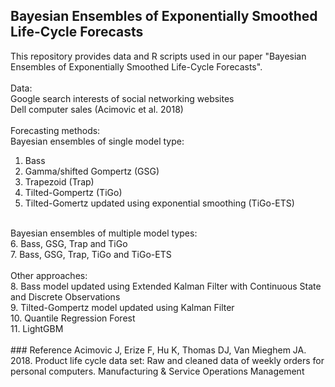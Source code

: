 ## Bayesian Ensembles of Exponentially Smoothed Life-Cycle Forecasts

This repository provides data and R scripts used in our paper "Bayesian Ensembles of Exponentially Smoothed Life-Cycle Forecasts". <br />
<br />
Data:<br />
Google search interests of social networking websites <br />
Dell computer sales (Acimovic et al. 2018)<br />
<br />
Forecasting methods:<br />
Bayesian ensembles of single model type: <br />
1.  Bass<br />
2.  Gamma/shifted Gompertz (GSG)<br />
3.  Trapezoid (Trap)<br />
4.  Tilted-Gompertz (TiGo)<br />
5.  Tilted-Gomertz updated using exponential smoothing (TiGo-ETS)<br />
<br />
Bayesian ensembles of multiple model types: <br />
6.  Bass, GSG, Trap and TiGo<br />
7.  Bass, GSG, Trap, TiGo and TiGo-ETS<br />
<br />
Other approaches:<br />
8.  Bass model updated using Extended Kalman Filter with Continuous State and Discrete Observations<br />
9.  Tilted-Gompertz model updated using Kalman Filter<br />
10. Quantile Regression Forest<br />
11. LightGBM<br />
<br />
### Reference
Acimovic J, Erize F, Hu K, Thomas DJ, Van Mieghem JA. 2018. Product life cycle data set: Raw and cleaned data of weekly orders for personal computers. Manufacturing & Service Operations Management


